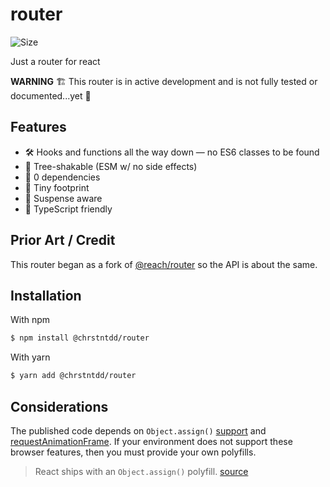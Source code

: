 # router

![Size](https://badgen.net/bundlephobia/minzip/@chrstntdd/router@latest)

Just a router for react

**WARNING** 🏗 This router is in active development and is not fully tested or documented...yet 🚧

## Features

- 🛠 Hooks and functions all the way down — no ES6 classes to be found
- 🌳 Tree-shakable (ESM w/ no side effects)
- 🚫 0 dependencies
- 🐜 Tiny footprint
- 🚟 Suspense aware
- 📘 TypeScript friendly

## Prior Art / Credit

This router began as a fork of [@reach/router](https://github.com/reach/router) so the API is about the same.

## Installation

With npm

```bash
$ npm install @chrstntdd/router
```

With yarn

```bash
$ yarn add @chrstntdd/router
```

## Considerations

The published code depends on `Object.assign()` [support](http://kangax.github.io/compat-table/es6/#test-Object_static_methods_Object.assign) and [requestAnimationFrame](https://developer.mozilla.org/en-US/docs/Web/API/window/requestAnimationFrame). If your environment does not support these browser features, then you must provide your own polyfills.

> React ships with an `Object.assign()` polyfill. [source](https://github.com/facebook/react/blob/master/packages/react-dom/package.json#L17)
